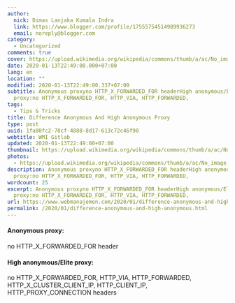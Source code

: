```yaml
---
author:
  nick: Dimas Lanjaka Kumala Indra
  link: https://www.blogger.com/profile/17555754514989936273
  email: noreply@blogger.com
category:
  - Uncategorized
comments: true
cover: https://upload.wikimedia.org/wikipedia/commons/thumb/a/ac/No_image_available.svg/2048px-No_image_available.svg.png
date: 2020-01-13T22:49:00.000+07:00
lang: en
location: ""
modified: 2020-01-13T22:49:00.337+07:00
subtitle: Anonymous proxyno HTTP_X_FORWARDED_FOR headerHigh anonymous/Elite
  proxy:no HTTP_X_FORWARDED_FOR, HTTP_VIA, HTTP_FORWARDED,
tags:
  - Tips & Tricks
title: Difference Anonymous And High Anonymous Proxy
type: post
uuid: 1fa80fc2-78cf-4888-8d17-613c72c46f90
webtitle: WMI Gitlab
updated: 2020-01-13T22:49:00+07:00
thumbnail: https://upload.wikimedia.org/wikipedia/commons/thumb/a/ac/No_image_available.svg/2048px-No_image_available.svg.png
photos:
  - https://upload.wikimedia.org/wikipedia/commons/thumb/a/ac/No_image_available.svg/2048px-No_image_available.svg.png
description: Anonymous proxyno HTTP_X_FORWARDED_FOR headerHigh anonymous/Elite
  proxy:no HTTP_X_FORWARDED_FOR, HTTP_VIA, HTTP_FORWARDED,
wordcount: 25
excerpt: Anonymous proxyno HTTP_X_FORWARDED_FOR headerHigh anonymous/Elite
  proxy:no HTTP_X_FORWARDED_FOR, HTTP_VIA, HTTP_FORWARDED,
url: https://www.webmanajemen.com/2020/01/difference-anonymous-and-high-anonymous.html
permalink: /2020/01/difference-anonymous-and-high-anonymous.html
---
```


<div dir="ltr" trbidi="on"><h4>Anonymous proxy:</h4><span>no HTTP_X_FORWARDED_FOR header</span><br><div></div><div></div><h4>High anonymous/Elite proxy:</h4><span>no HTTP_X_FORWARDED_FOR, HTTP_VIA, HTTP_FORWARDED, HTTP_X_CLUSTER_CLIENT_IP, HTTP_CLIENT_IP, HTTP_PROXY_CONNECTION headers</span></div>